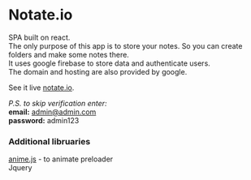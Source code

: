 # Notate.io

SPA built on react.  
The only purpose of this app is to store your notes. 
So you can create folders and make some notes there.  
It uses google firebase to store data and authenticate users.  
The domain and hosting are also provided by google.  

See it live [notate.io](https://notate-io.web.app/).

*P.S. to skip verification enter:*   
**email:** admin@admin.com   
**password:** admin123  


### Additional libruaries

[anime.js](https://animejs.com/) - to animate preloader  
Jquery  


